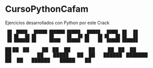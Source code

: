 # CursoPythonCafam
Ejercicios desarrollados con Python por este Crack

     ██  █████   ██████ ███████ ██████   ██████   █████  ██   ██ 
     ██ ██   ██ ██      ██      ██   ██ ██    ██ ██   ██ ██   ██ 
     ██ ███████ ██      █████   ██████  ██    ██  ██████ ███████ 
██   ██ ██   ██ ██      ██      ██   ██ ██    ██      ██      ██ 
 █████  ██   ██  ██████ ███████ ██   ██  ██████   █████       ██

